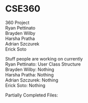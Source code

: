 # CSE360
360 Project <br/>
Ryan Pettinato <br/>
Brayden Wilby <br/>
Harsha Pratha <br/>
Adrian Szczurek <br/>
Erick Soto 


Stuff people are working on currently <br/>
Ryan Pettinato: User Class Structure <br/>
Brayden Wilby: Nothing <br/>
Harsha Pratha: Nothing <br/>
Adrian Szczurek: Nothing <br/>
Erick Soto: Nothing <br/>
 
Partially Completed Files: <br/>
